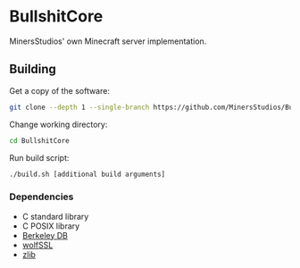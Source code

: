 # BullshitCore

MinersStudios' own Minecraft server implementation.

## Building

Get a copy of the software:

```sh
git clone --depth 1 --single-branch https://github.com/MinersStudios/BullshitCore.git
```

Change working directory:

```sh
cd BullshitCore
```

Run build script:

```sh
./build.sh [additional build arguments]
```

### Dependencies

- C standard library
- C POSIX library
- [Berkeley DB](https://www.oracle.com/database/technologies/related/berkeleydb.html)
- [wolfSSL](https://www.wolfssl.com)
- [zlib](https://www.zlib.net)
